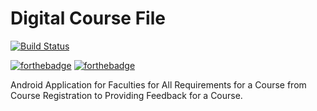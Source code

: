 # Digital Course File  
[![Build Status](https://travis-ci.org/ArunVigesh/Digital_Course_File.svg?branch=master)](https://travis-ci.org/ArunVigesh/Digital_Course_File)

[![forthebadge](https://forthebadge.com/images/badges/built-with-love.svg)](https://forthebadge.com)
[![forthebadge](https://forthebadge.com/images/badges/made-with-java.svg)](https://forthebadge.com)

Android Application for Faculties for All Requirements for a Course from Course Registration to Providing Feedback for a Course.
